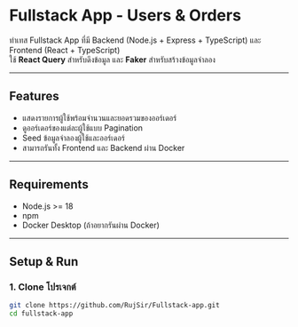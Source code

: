# Fullstack App - Users & Orders

ทำเทส Fullstack App ที่มี Backend (Node.js + Express + TypeScript) และ Frontend (React + TypeScript)  
ใช้ **React Query** สำหรับดึงข้อมูล และ **Faker** สำหรับสร้างข้อมูลจำลอง

---

## Features

- แสดงรายการผู้ใช้พร้อมจำนวนและยอดรวมของออร์เดอร์
- ดูออร์เดอร์ของแต่ละผู้ใช้แบบ Pagination
- Seed ข้อมูลจำลองผู้ใช้และออร์เดอร์
- สามารถรันทั้ง Frontend และ Backend ผ่าน Docker

---

## Requirements

- Node.js >= 18
- npm
- Docker Desktop (ถ้าอยากรันผ่าน Docker)

---

## Setup & Run

### 1. Clone โปรเจกต์

```bash
git clone https://github.com/RujSir/Fullstack-app.git
cd fullstack-app
